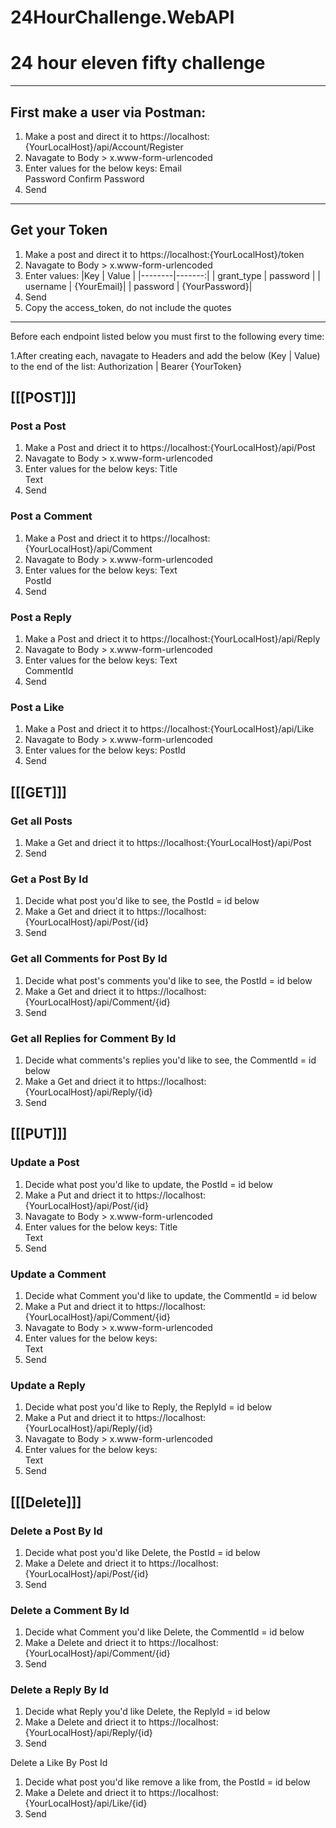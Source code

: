 # 24HourChallenge.WebAPI
# 24 hour eleven fifty challenge

----------------

## First make a user via Postman:
1. Make a post and direct it to https://localhost:{YourLocalHost}/api/Account/Register
2. Navagate to Body > x.www-form-urlencoded
3. Enter values for the below keys:
  Email             
  Password 
  Confirm Password
4. Send

---------------------

## Get your Token
1. Make a post and direct it to https://localhost:{YourLocalHost}/token
2. Navagate to Body > x.www-form-urlencoded
3. Enter values:
|Key | Value |
|--------|-------:|
 | grant_type | password |
 | username   | {YourEmail}|
 | password   | {YourPassword}|
4. Send
5. Copy the access_token, do not include the quotes

-----------------

Before each endpoint listed below you must first to the following every time:

1.After creating each, navagate to Headers and add the below (Key | Value) to the end of the list:
Authorization    |   Bearer {YourToken}

## [[[POST]]]
### Post a Post
1. Make a Post and driect it to https://localhost:{YourLocalHost}/api/Post
2. Navagate to Body > x.www-form-urlencoded
3. Enter values for the below keys:
  Title             
  Text
4. Send

### Post a Comment
1. Make a Post and driect it to https://localhost:{YourLocalHost}/api/Comment
2. Navagate to Body > x.www-form-urlencoded
3. Enter values for the below keys:
  Text             
  PostId
4. Send

### Post a Reply
1. Make a Post and driect it to https://localhost:{YourLocalHost}/api/Reply
2. Navagate to Body > x.www-form-urlencoded
3. Enter values for the below keys:
  Text             
  CommentId
4. Send

### Post a Like
1. Make a Post and driect it to https://localhost:{YourLocalHost}/api/Like
2. Navagate to Body > x.www-form-urlencoded
3. Enter values for the below keys:
  PostId
4. Send

## [[[GET]]]

### Get all Posts
1. Make a Get and driect it to https://localhost:{YourLocalHost}/api/Post
2. Send

### Get a Post By Id
1. Decide what post you'd like to see, the PostId = id below
2. Make a Get and driect it to https://localhost:{YourLocalHost}/api/Post/{id}
3. Send

### Get all Comments for Post By Id
1. Decide what post's comments you'd like to see, the PostId = id below
2. Make a Get and driect it to https://localhost:{YourLocalHost}/api/Comment/{id}
3. Send

### Get all Replies for Comment By Id
1. Decide what comments's replies you'd like to see, the CommentId = id below
2. Make a Get and driect it to https://localhost:{YourLocalHost}/api/Reply/{id}
3. Send

## [[[PUT]]]

### Update a Post
1. Decide what post you'd like to update, the PostId = id below
2. Make a Put and driect it to https://localhost:{YourLocalHost}/api/Post/{id}
2. Navagate to Body > x.www-form-urlencoded
3. Enter values for the below keys:
  Title             
  Text
4. Send

### Update a Comment
1. Decide what Comment you'd like to update, the CommentId = id below
2. Make a Put and driect it to https://localhost:{YourLocalHost}/api/Comment/{id}
2. Navagate to Body > x.www-form-urlencoded
3. Enter values for the below keys:           
  Text
4. Send

### Update a Reply
1. Decide what post you'd like to Reply, the ReplyId = id below
2. Make a Put and driect it to https://localhost:{YourLocalHost}/api/Reply/{id}
2. Navagate to Body > x.www-form-urlencoded
3. Enter values for the below keys:           
  Text
4. Send

## [[[Delete]]]

### Delete a Post By Id
1. Decide what post you'd like Delete, the PostId = id below
2. Make a Delete and driect it to https://localhost:{YourLocalHost}/api/Post/{id}
3. Send

### Delete a Comment By Id
1. Decide what Comment you'd like Delete, the CommentId = id below
2. Make a Delete and driect it to https://localhost:{YourLocalHost}/api/Comment/{id}
3. Send

### Delete a Reply By Id
1. Decide what Reply you'd like Delete, the ReplyId = id below
2. Make a Delete and driect it to https://localhost:{YourLocalHost}/api/Reply/{id}
3. Send

Delete a Like By Post Id
1. Decide what post you'd like remove a like from, the PostId = id below
2. Make a Delete and driect it to https://localhost:{YourLocalHost}/api/Like/{id}
3. Send
